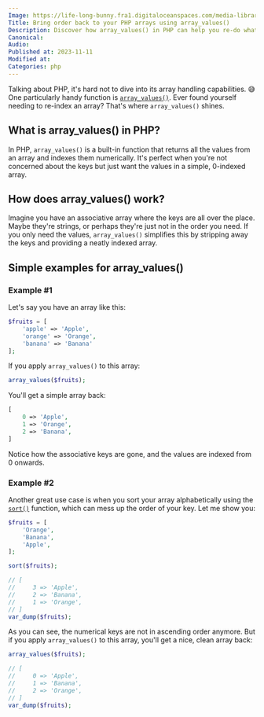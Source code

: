 ```yaml
---
Image: https://life-long-bunny.fra1.digitaloceanspaces.com/media-library/production/250/01HF1NKCB4P7NCJEP2XZJ3WZ53.jpg
Title: Bring order back to your PHP arrays using array_values()
Description: Discover how array_values() in PHP can help you re-do what has been undone.
Canonical: 
Audio:
Published at: 2023-11-11
Modified at: 
Categories: php
---
```


Talking about PHP, it's hard not to dive into its array handling capabilities. 😅 One particularly handy function is [`array_values()`](https://www.php.net/array_values). Ever found yourself needing to re-index an array? That's where `array_values()` shines.

## What is array_values() in PHP?

In PHP, `array_values()` is a built-in function that returns all the values from an array and indexes them numerically. It's perfect when you're not concerned about the keys but just want the values in a simple, 0-indexed array.

## How does array_values() work?

Imagine you have an associative array where the keys are all over the place. Maybe they're strings, or perhaps they're just not in the order you need. If you only need the values, `array_values()` simplifies this by stripping away the keys and providing a neatly indexed array.

## Simple examples for array_values()

### Example #1

Let's say you have an array like this:

```php
$fruits = [
    'apple' => 'Apple',
    'orange' => 'Orange',
    'banana' => 'Banana'
];
```

If you apply `array_values()` to this array:

```php
array_values($fruits);
```

You'll get a simple array back:

```php
[
    0 => 'Apple', 
    1 => 'Orange', 
    2 => 'Banana',
]
```

Notice how the associative keys are gone, and the values are indexed from 0 onwards.

### Example #2

Another great use case is when you sort your array alphabetically using the [`sort()`](https://www.php.net/sort) function, which can mess up the order of your key. Let me show you:

```php
$fruits = [
    'Orange',
    'Banana',
    'Apple',
];

sort($fruits);

// [
//     3 => 'Apple',
//     2 => 'Banana',
//     1 => 'Orange',
// ]
var_dump($fruits);
```

As you can see, the numerical keys are not in ascending order anymore. But if you apply `array_values()` to this array, you'll get a nice, clean array back:

```php
array_values($fruits);

// [
//     0 => 'Apple',
//     1 => 'Banana',
//     2 => 'Orange',
// ]
var_dump($fruits);
```
